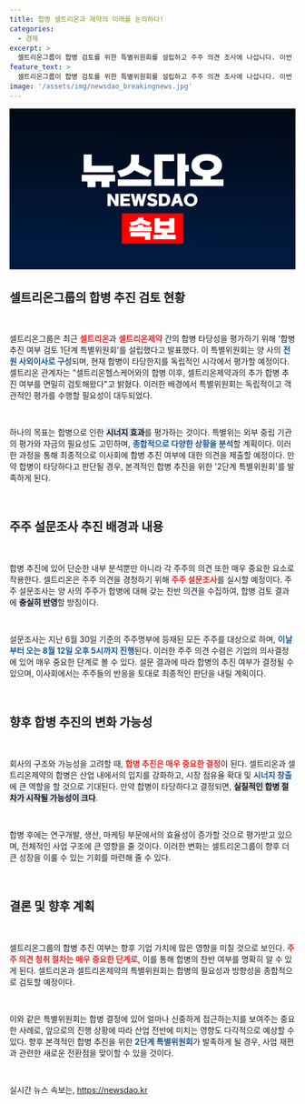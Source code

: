 ```yaml
---
title: 합병 셀트리온과 제약의 미래를 논의하다!
categories:
  - 경제
excerpt: >
  셀트리온그룹이 합병 검토를 위한 특별위원회를 설립하고 주주 의견 조사에 나섭니다. 이번 과정은 합병 가능성을 평가하고, 주주 의견을 반영해 향후 추진 여부를 결정하는 중요한 단계로 주목받고 있습니다!
feature_text: >
  셀트리온그룹이 합병 검토를 위한 특별위원회를 설립하고 주주 의견 조사에 나섭니다. 이번 과정은 합병 가능성을 평가하고, 주주 의견을 반영해 향후 추진 여부를 결정하는 중요한 단계로 주목받고 있습니다!
image: '/assets/img/newsdao_breakingnews.jpg'
---
```


<p><img src="/assets/img/newsdao_breakingnews.jpg" alt="cryptoinkorea 속보" /></p>

<h2 data-ke-size="size26">셀트리온그룹의 합병 추진 검토 현황</h2>

<p data-ke-size="size16">&nbsp;</p>

<p>셀트리온그룹은 최근 <b><span style="color: #ee2323;">셀트리온</span></b>과 <b><span style="color: #ee2323;">셀트리온제약</span></b> 간의 합병 타당성을 평가하기 위해 '합병 추진 여부 검토 1단계 특별위원회'를 설립했다고 발표했다. 이 특별위원회는 양 사의 <b><span style="color: #1a5490;">전원 사외이사로 구성</span></b>되며, 현재 합병이 타당한지를 독립적인 시각에서 평가할 예정이다. 셀트리온 관계자는 "셀트리온헬스케어와의 합병 이후, 셀트리온제약과의 추가 합병 추진 여부를 면밀히 검토해왔다"고 밝혔다. 이러한 배경에서 특별위원회는 독립적이고 객관적인 평가를 수행할 필요성이 대두되었다.</p>

<p><br></p>

<p>하나의 목표는 합병으로 인한 <b><span style="background-color: #21538527;">시너지 효과</span></b>를 평가하는 것이다. 특별위는 외부 중립 기관의 평가와 자금의 필요성도 고민하며, <b><span style="color: #1a5490;">종합적으로 다양한 상황을 분석</span></b>할 계획이다. 이러한 과정을 통해 최종적으로 이사회에 합병 추진 여부에 대한 의견을 제출할 예정이다. 만약 합병이 타당하다고 판단될 경우, 본격적인 합병 추진을 위한 '2단계 특별위원회'를 발족하게 된다.</p>

<p data-ke-size="size16">&nbsp;</p>

<h2 data-ke-size="size26">주주 설문조사 추진 배경과 내용</h2>

<p data-ke-size="size16">&nbsp;</p>

<p>합병 추진에 있어 단순한 내부 분석뿐만 아니라 각 주주의 의견 또한 매우 중요한 요소로 작용한다. 셀트리온은 주주 의견을 경청하기 위해 <b><span style="color: #ee2323;">주주 설문조사</span></b>를 실시할 예정이다. 주주 설문조사는 양 사의 주주가 합병에 대해 갖는 찬반 의견을 수집하여, 합병 검토 결과에 <b><span style="background-color: #21538527;">충실히 반영</span></b>할 방침이다.</p>

<p><br></p>

<p>설문조사는 지난 6월 30일 기준의 주주명부에 등재된 모든 주주를 대상으로 하며, <b><span style="color: #1a5490;">이날부터 오는 8월 12일 오후 5시까지 진행</span></b>된다. 이러한 주주 의견 수렴은 기업의 의사결정에 있어 매우 중요한 단계로 볼 수 있다. 설문 결과에 따라 합병의 추진 여부가 결정될 수 있으며, 이사회에서는 주주들의 반응을 토대로 최종적인 판단을 내릴 계획이다.</p>

<p data-ke-size="size16">&nbsp;</p>

<h2 data-ke-size="size26">향후 합병 추진의 변화 가능성</h2>

<p data-ke-size="size16">&nbsp;</p>

<p>회사의 구조와 가능성을 고려할 때, <b><span style="color: #ee2323;">합병 추진은 매우 중요한 결정</span></b>이 된다. 셀트리온과 셀트리온제약의 합병은 산업 내에서의 입지를 강화하고, 시장 점유율 확대 및 <b><span style="color: #1a5490;">시너지 창출</span></b>에 큰 역할을 할 것으로 기대된다. 만약 합병이 타당하다고 결정되면, <b><span style="background-color: #21538527;">실질적인 합병 절차가 시작될 가능성이 크다</span></b>.</p>

<p><br></p>

<p>합병 후에는 연구개발, 생산, 마케팅 부문에서의 효율성이 증가할 것으로 평가받고 있으며, 전체적인 사업 구조에 큰 영향을 줄 것이다. 이러한 변화는 셀트리온그룹이 향후 더 큰 성장을 이룰 수 있는 기회를 마련해 줄 수 있다.</p>

<p data-ke-size="size16">&nbsp;</p>

<h2 data-ke-size="size26">결론 및 향후 계획</h2>

<p data-ke-size="size16">&nbsp;</p>

<p>셀트리온그룹의 합병 추진 여부는 향후 기업 가치에 많은 영향을 미칠 것으로 보인다. <b><span style="color: #ee2323;">주주 의견 청취 절차는 매우 중요한 단계로,</span></b> 이를 통해 합병의 찬반 여부를 명확히 알 수 있게 된다. 셀트리온과 셀트리온제약의 특별위원회는 합병의 필요성과 방향성을 종합적으로 검토할 예정이다.</p>

<p><br></p>

<p>이와 같은 특별위원회는 합병 결정에 있어 얼마나 신중하게 접근하는지를 보여주는 중요한 사례로, 앞으로의 진행 상황에 따라 산업 전반에 미치는 영향도 다각적으로 예상할 수 있다. 향후 본격적인 합병 추진을 위한 <b><span style="color: #1a5490;">2단계 특별위원회</span></b>가 발족하게 될 경우, 사업 재편과 관련한 새로운 전환점을 맞이할 수 있을 것이다.</p>

<p data-ke-size="size16">&nbsp;</p>
실시간 뉴스 속보는, <a href="https://newsdao.kr" rel="dofollow">https://newsdao.kr</a>


